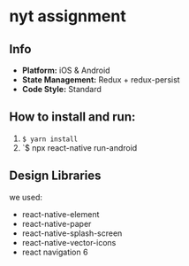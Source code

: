 # nyt assignment 

## Info
* **Platform:** iOS & Android
* **State Management:** Redux + redux-persist
* **Code Style:** Standard
## How to install and run:
1. `$ yarn install`
2. `$ npx react-native run-android


## Design Libraries
we used:
- react-native-element
- react-native-paper
- react-native-splash-screen
- react-native-vector-icons
- react navigation 6
